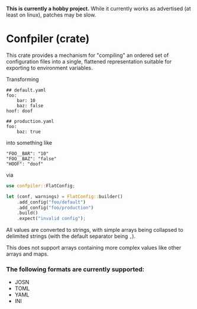**This is currently a hobby project.** While it currently works as advertised
(at least on linux), patches may be slow.

# Confpiler (crate) #

This crate provides a mechanism for "compiling" an ordered set of configuration
files into a single, flattened representation suitable for exporting to
environment variables.

Transforming

```text
## default.yaml
foo:
    bar: 10
    baz: false
hoof: doof

## production.yaml
foo:
    baz: true
```

into something like

```text
"FOO__BAR": "10"
"FOO__BAZ": "false"
"HOOF": "doof"
```

via

```rust no_run
use confpiler::FlatConfig;

let (conf, warnings) = FlatConfig::builder()
    .add_config("foo/default")
    .add_config("foo/production")
    .build()
    .expect("invalid config");
```

All values are converted to strings, with simple arrays being collapsed to
delimited strings (with the default separator being `,`).

This does not support arrays containing more complex values like other arrays
and maps.

### The following formats are currently supported: ###

  * JOSN
  * TOML
  * YAML
  * INI
